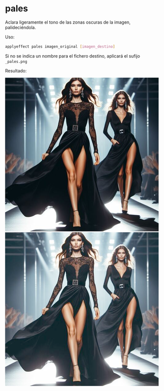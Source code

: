 # pales

Aclara ligeramente el tono de las zonas oscuras de la imagen, palideciéndola.

Uso:

``` sh
applyeffect pales imagen_original [imagen_destino]
```

Si no se indica un nombre para el fichero destino, aplicará el sufijo `_pales.png`

Resultado:

![imagen original](../../images/image.jpg)
![pales](../../images/image_pales.png)
